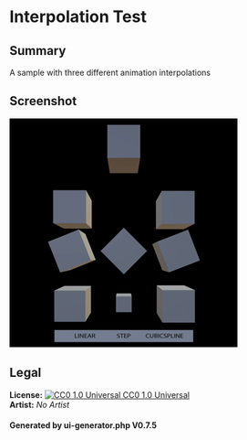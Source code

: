 # Interpolation Test

## Summary

A sample with three different animation interpolations

## Screenshot

![screenshot](screenshot/screenshot.gif)

## Legal

**License:** [![CC0 1.0 Universal](https://licensebuttons.net/p/zero/1.0/88x31.png) CC0 1.0 Universal](https://creativecommons.org/publicdomain/zero/1.0/legalcode)<br>**Artist:** _No Artist_

#### Generated by ui-generator.php V0.7.5
